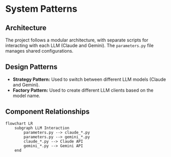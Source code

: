 # System Patterns

## Architecture

The project follows a modular architecture, with separate scripts for interacting with each LLM (Claude and Gemini). The `parameters.py` file manages shared configurations.

## Design Patterns

- **Strategy Pattern:** Used to switch between different LLM models (Claude and Gemini).
- **Factory Pattern:** Used to create different LLM clients based on the model name.

## Component Relationships

```mermaid
flowchart LR
    subgraph LLM Interaction
        parameters.py --> claude_*.py
        parameters.py --> gemini_*.py
        claude_*.py --> Claude API
        gemini_*.py --> Gemini API
    end
